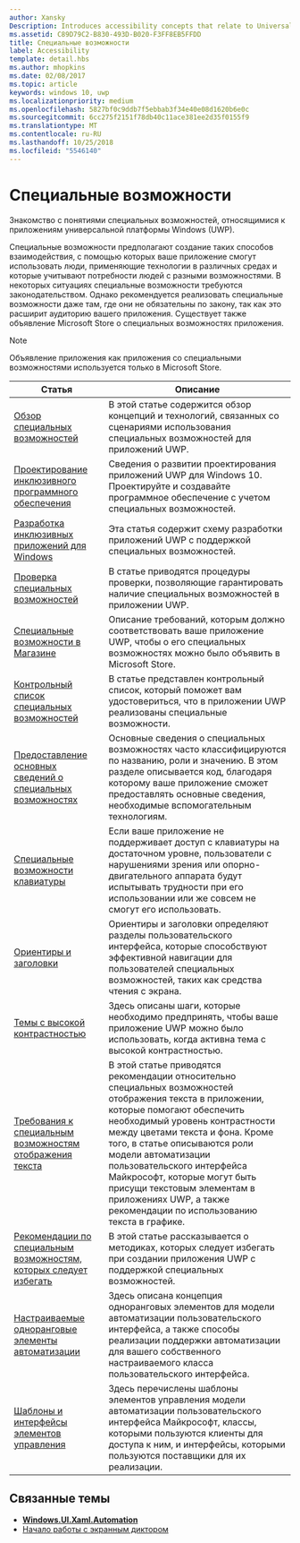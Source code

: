```yaml
---
author: Xansky
Description: Introduces accessibility concepts that relate to Universal Windows Platform (UWP) apps.
ms.assetid: C89D79C2-B830-493D-B020-F3FF8EB5FFDD
title: Специальные возможности
label: Accessibility
template: detail.hbs
ms.author: mhopkins
ms.date: 02/08/2017
ms.topic: article
keywords: windows 10, uwp
ms.localizationpriority: medium
ms.openlocfilehash: 5827bf0c9ddb7f5ebbab3f34e40e08d1620b6e0c
ms.sourcegitcommit: 6cc275f2151f78db40c11ace381ee2d35f0155f9
ms.translationtype: MT
ms.contentlocale: ru-RU
ms.lasthandoff: 10/25/2018
ms.locfileid: "5546140"
---
```

# <a name="accessibility"></a>Специальные возможности  



Знакомство с понятиями специальных возможностей, относящимися к приложениям универсальной платформы Windows (UWP).

Специальные возможности предполагают создание таких способов взаимодействия, с помощью которых ваше приложение смогут использовать люди, применяющие технологии в различных средах и которые учитывают потребности людей с разными возможностями. В некоторых ситуациях специальные возможности требуются законодательством. Однако рекомендуется реализовать специальные возможности даже там, где они не обязательны по закону, так как это расширит аудиторию вашего приложения. Существует также объявление Microsoft Store о специальных возможностях приложения.

> [!NOTE]
> Объявление приложения как приложения со специальными возможностями используется только в Microsoft Store.

| Статья | Описание |
|---------|-------------|
| [Обзор специальных возможностей](accessibility-overview.md) | В этой статье содержится обзор концепций и технологий, связанных со сценариями использования специальных возможностей для приложений UWP. |
| [Проектирование инклюзивного программного обеспечения](designing-inclusive-software.md) | Сведения о развитии проектирования приложений UWP для Windows 10.  Проектируйте и создавайте программное обеспечение с учетом специальных возможностей. |
| [Разработка инклюзивных приложений для Windows](developing-inclusive-windows-apps.md) | Эта статья содержит схему разработки приложений UWP с поддержкой специальных возможностей. |
| [Проверка специальных возможностей](accessibility-testing.md) | В статье приводятся процедуры проверки, позволяющие гарантировать наличие специальных возможностей в приложении UWP. |
| [Специальные возможности в Магазине](accessibility-in-the-store.md) | Описание требований, которым должно соответствовать ваше приложение UWP, чтобы о его специальных возможностях можно было объявить в Microsoft Store. |
| [Контрольный список специальных возможностей](accessibility-checklist.md) | В статье представлен контрольный список, который поможет вам удостовериться, что в приложении UWP реализованы специальные возможности. |
| [Предоставление основных сведений о специальных возможностях](basic-accessibility-information.md) | Основные сведения о специальных возможностях часто классифицируются по названию, роли и значению. В этом разделе описывается код, благодаря которому ваше приложение сможет предоставлять основные сведения, необходимые вспомогательным технологиям. |
| [Специальные возможности клавиатуры](keyboard-accessibility.md) | Если ваше приложение не поддерживает доступ с клавиатуры на достаточном уровне, пользователи с нарушениями зрения или опорно-двигательного аппарата будут испытывать трудности при его использовании или же совсем не смогут его использовать. |
| [Ориентиры и заголовки](landmarks-and-headings.md) | Ориентиры и заголовки определяют разделы пользовательского интерфейса, которые способствуют эффективной навигации для пользователей специальных возможностей, таких как средства чтения с экрана. |
| [Темы с высокой контрастностью](high-contrast-themes.md) | Здесь описаны шаги, которые необходимо предпринять, чтобы ваше приложение UWP можно было использовать, когда активна тема с высокой контрастностью. |
| [Требования к специальным возможностям отображения текста](accessible-text-requirements.md) | В этой статье приводятся рекомендации относительно специальных возможностей отображения текста в приложении, которые помогают обеспечить необходимый уровень контрастности между цветами текста и фона. Кроме того, в статье описываются роли модели автоматизации пользовательского интерфейса Майкрософт, которые могут быть присущи текстовым элементам в приложениях UWP, а также рекомендации по использованию текста в графике. |
| [Рекомендации по специальным возможностям, которых следует избегать](practices-to-avoid.md) | В этой статье рассказывается о методиках, которых следует избегать при создании приложения UWP с поддержкой специальных возможностей. |
| [Настраиваемые одноранговые элементы автоматизации](custom-automation-peers.md) | Здесь описана концепция одноранговых элементов для модели автоматизации пользовательского интерфейса, а также способы реализации поддержки автоматизации для вашего собственного настраиваемого класса пользовательского интерфейса. |
| [Шаблоны и интерфейсы элементов управления](control-patterns-and-interfaces.md) | Здесь перечислены шаблоны элементов управления модели автоматизации пользовательского интерфейса Майкрософт, классы, которыми пользуются клиенты для доступа к ним, и интерфейсы, которыми пользуются поставщики для их реализации. |

## <a name="related-topics"></a>Связанные темы  
* [**Windows.UI.Xaml.Automation**](https://msdn.microsoft.com/library/windows/apps/BR209179) 
* [Начало работы с экранным диктором](https://support.microsoft.com/en-us/help/22798/windows-10-narrator-get-started)